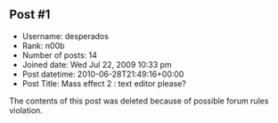 ## Post #1
- Username: desperados
- Rank: n00b
- Number of posts: 14
- Joined date: Wed Jul 22, 2009 10:33 pm
- Post datetime: 2010-06-28T21:49:16+00:00
- Post Title: Mass effect 2 : text editor please?

The contents of this post was deleted because of possible forum rules violation.
